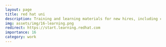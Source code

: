 ```yaml
---
layout: page
title: red hat uni
description: Training and learning materials for new hires, including courses for further development.
img: assets/img/16-learning.png
redirect: https://start.learning.redhat.com
importance: 16
category: work
---
```

